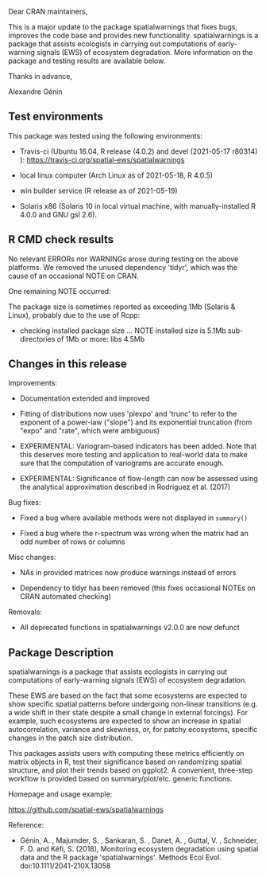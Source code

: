 Dear CRAN maintainers, 

This is a major update to the package spatialwarnings that fixes bugs, improves 
the code base and provides new functionality. spatialwarnings is a package that 
assists ecologists in carrying out computations of early-warning signals (EWS) of 
ecosystem degradation. More information on the package and testing results are 
available below. 

Thanks in advance, 

Alexandre Génin



## Test environments

This package was tested using the following environments: 

 * Travis-ci (Ubuntu 16.04, R release (4.0.2) and devel (2021-05-17 r80314) ):
     https://travis-ci.org/spatial-ews/spatialwarnings
 
 * local linux computer (Arch Linux as of 2021-05-18, R 4.0.5)
 
 * win builder service (R release as of 2021-05-19)
 
 * Solaris x86 (Solaris 10 in local virtual machine, with manually-installed 
     R 4.0.0 and GNU gsl 2.6). 



## R CMD check results

No relevant ERRORs nor WARNINGs arose during testing on the above platforms. We
removed the unused dependency 'tidyr', which was the cause of an occasional NOTE 
on CRAN. 

One remaining NOTE occurred: 

The package size is sometimes reported as exceeding 1Mb (Solaris & Linux), 
probably due to the use of Rcpp: 

 * checking installed package size ... NOTE
    installed size is 5.1Mb
    sub-directories of 1Mb or more:
    libs 4.5Mb

## Changes in this release

Improvements: 

  * Documentation extended and improved
  
  * Fitting of distributions now uses 'plexpo' and 'trunc' to refer to the 
      exponent of a power-law ("slope") and its exponential truncation (from 
      "expo" and "rate", which were ambiguous)
  
  * EXPERIMENTAL: Variogram-based indicators has been added. Note that this 
      deserves more testing and application to real-world data to make sure that
      the computation of variograms are accurate enough. 
  
  * EXPERIMENTAL: Significance of flow-length can now be assessed using the 
      analytical approximation described in Rodriguez et al. (2017)
  
Bug fixes: 

  * Fixed a bug where available methods were not displayed in `summary()`
  
  * Fixed a bug where the r-spectrum was wrong when the matrix had an odd number 
      of rows or columns
  
Misc changes: 
  
  * NAs in provided matrices now produce warnings instead of errors
  
  * Dependency to tidyr has been removed (this fixes occasional NOTEs on CRAN
     automated checking)
  
Removals: 

  * All deprecated functions in spatialwarnings v2.0.0 are now defunct
  
  
## Package Description

spatialwarnings is a package that assists ecologists in carrying out 
computations of early-warning signals (EWS) of ecosystem degradation.

These EWS are based on the fact that some ecosystems are expected to show 
specific spatial patterns before undergoing non-linear transitions (e.g. a wide 
shift in their state despite a small change in external forcings). For example, 
such ecosystems are expected to show an increase in spatial autocorrelation, 
variance and skewness, or, for patchy ecosystems, specific changes in the patch 
size distribution.

This packages assists users with computing these metrics efficiently on matrix 
objects in R, test their significance based on randomizing spatial structure, 
and plot their trends based on ggplot2. A convenient, three-step workflow is 
provided based on summary/plot/etc. generic functions.

Homepage and usage example:

  https://github.com/spatial-ews/spatialwarnings

Reference:
  
  * Génin, A. , Majumder, S. , Sankaran, S. , Danet, A. , Guttal, V. , 
    Schneider, F. D. and Kéfi, S. (2018),
    Monitoring ecosystem degradation using spatial data and the R package 
    'spatialwarnings'. Methods Ecol Evol. 
    doi:10.1111/2041-210X.13058
